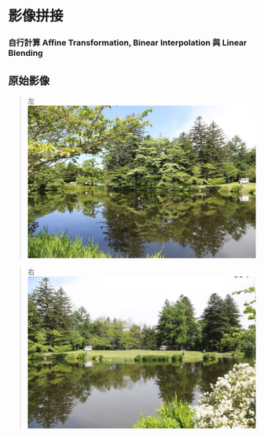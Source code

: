 # 影像拼接
### 自行計算 Affine Transformation, Binear Interpolation 與 Linear Blending

## 原始影像
> 左
![](https://github.com/elviselle/image_stitching/blob/master/.readme_imgs/IMG_1265.JPG)

> 右
![](https://github.com/elviselle/image_stitching/blob/master/.readme_imgs/IMG_5732.JPG)
